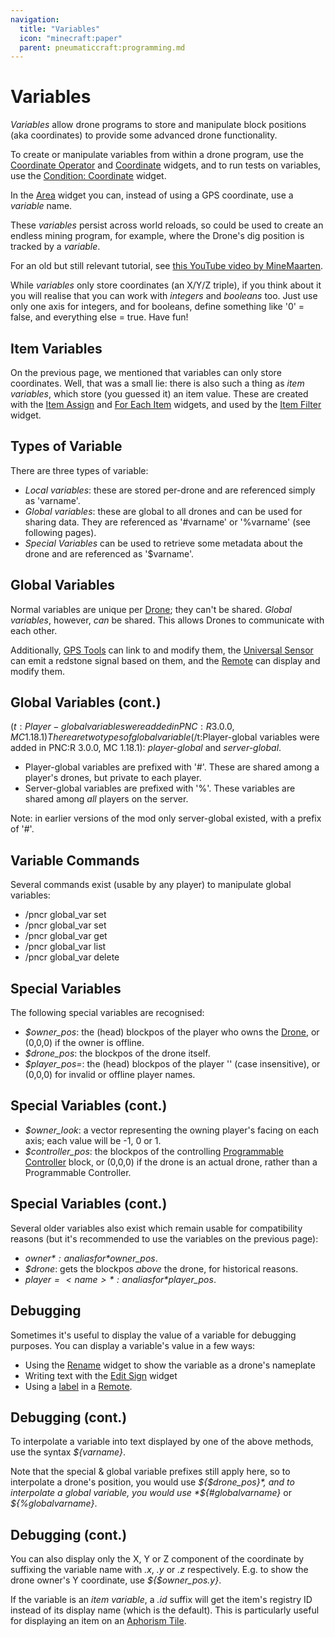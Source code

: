 ```yaml
---
navigation:
  title: "Variables"
  icon: "minecraft:paper"
  parent: pneumaticcraft:programming.md
---
```


# Variables

*Variables* allow drone programs to store and manipulate block positions (aka coordinates) to provide some advanced drone functionality.

To create or manipulate variables from within a drone program, use the [Coordinate Operator](./coordinate_operator.md) and [Coordinate](./coordinate.md) widgets, and to run tests on variables, use the [Condition: Coordinate](./condition_coordinate.md) widget.

In the [Area](./area.md) widget you can, instead of using a GPS coordinate, use a *variable* name.

These *variables* persist across world reloads, so could be used to create an endless mining program, for example, where the Drone's dig position is tracked by a *variable*.

For an old but still relevant tutorial, see [this YouTube video by MineMaarten](https://www.youtube.com/watch?v=FIjEdD_Yj9Y).

While *variables* only store coordinates (an X/Y/Z triple), if you think about it you will realise that you can work with *integers* and *booleans* too. Just use only one axis for integers, and for booleans, define something like '0' = false, and everything else = true. Have fun!

## Item Variables

On the previous page, we mentioned that variables can only store coordinates. Well, that was a small lie: there is also such a thing as *item variables*, which store (you guessed it) an item value. These are created with the [Item Assign](./item_assign.md) and [For Each Item](./for_each_item.md) widgets, and used by the [Item Filter](./item_filter.md) widget.

## Types of Variable

There are three types of variable:
- *Local variables*: these are stored per-drone and are referenced simply as 'varname'.
- *Global variables*: these are global to all drones and can be used for sharing data. They are referenced as '#varname' or '%varname' (see following pages).
- *Special Variables* can be used to retrieve some metadata about the drone and are referenced as '$varname'.

<a name="global"></a>
## Global Variables

Normal variables are unique per [Drone](../drone.md); they can't be shared. *Global variables*, however, *can* be shared. This allows Drones to communicate with each other.

Additionally, [GPS Tools](../gps_tool.md) can link to and modify them, the [Universal Sensor](../universal_sensor.md) can emit a <Color hex="#f00">redstone signal</Color> based on them, and the [Remote](../remote.md) can display and modify them.

## Global Variables (cont.)

<Color hex="#880">$(t:Player-global variables were added in PNC:R 3.0.0, MC 1.18.1)There are two types of global variable$(/t:Player-global variables were added in PNC:R 3.0.0, MC 1.18.1)</Color>: *player-global* and *server-global*.
- Player-global variables are prefixed with '#'. These are shared among a player's drones, but private to each player.
- Server-global variables are prefixed with '%'. These variables are shared among *all* players on the server.

Note: in earlier versions of the mod only server-global existed, with a prefix of '#'.

## Variable Commands

Several commands exist (usable by any player) to manipulate global variables:
- /pncr global_var set <varname> <x> <y> <z>
- /pncr global_var set <varname> <item-registry-id>
- /pncr global_var get <varname>
- /pncr global_var list
- /pncr global_var delete <varname>

<a name="special"></a>
## Special Variables

The following special variables are recognised:
- *$owner_pos*: the (head) blockpos of the player who owns the [Drone](../drone.md), or (0,0,0) if the owner is offline.
- *$drone_pos*: the blockpos of the drone itself.
- *$player_pos=<name>*: the (head) blockpos of the player '<name>' (case insensitive), or (0,0,0) for invalid or offline player names.

<a name="special"></a>
## Special Variables (cont.)


- *$owner_look*: a vector representing the owning player's facing on each axis; each value will be -1, 0 or 1.
- *$controller_pos*: the blockpos of the controlling [Programmable Controller](./programmable_controller.md) block, or (0,0,0) if the drone is an actual drone, rather than a Programmable Controller.

<a name="special"></a>
## Special Variables (cont.)

Several older variables also exist which remain usable for compatibility reasons (but it's recommended to use the variables on the previous page):
- *$owner*: an alias for *$owner_pos*.
- *$drone*: gets the blockpos *above* the drone, for historical reasons.
- *$player=<name>*: an alias for *$player_pos*.

## Debugging

Sometimes it's useful to display the value of a variable for debugging purposes. You can display a variable's value in a few ways:
- Using the [Rename](./rename.md) widget to show the variable as a drone's nameplate
- Writing text with the [Edit Sign](./edit_sign.md) widget
- Using a [label](../remote.md#label) in a [Remote](../remote.md).

## Debugging (cont.)

To interpolate a variable into text displayed by one of the above methods, use the syntax *${varname}*.

Note that the special & global variable prefixes still apply here, so to interpolate a drone's position, you would use *${$drone_pos}*, and to interpolate a global variable, you would use *${#globalvarname}* or *${%globalvarname}*.

## Debugging (cont.)

You can also display only the X, Y or Z component of the coordinate by suffixing the variable name with *.x*, *.y* or *.z* respectively. E.g. to show the drone owner's Y coordinate, use *${$owner_pos.y}*.

If the variable is an *item variable*, a *.id* suffix will get the item's registry ID instead of its display name (which is the default). This is particularly useful for displaying an item on an [Aphorism Tile](../aphorism_tile.md#items).


